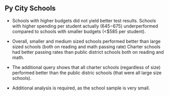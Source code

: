 ## Py City Schools ##

  * Schools with higher budgets did not yield better test results. Schools with higher spending per student actually ($645-$675) underperformed compared to schools with smaller budgets (<$585 per student).

  * Overall, smaller and medium sized schools performed better than large sized schools (both on reading and math passing rate)
Charter schools had better passing rates than public district schools both on reading and math.

  * The additional query shows that all charter schools (regardless of size) performed better than the public distric schools (that were all large size schools).

  * Additional analysis is required, as the school sample is very small.
